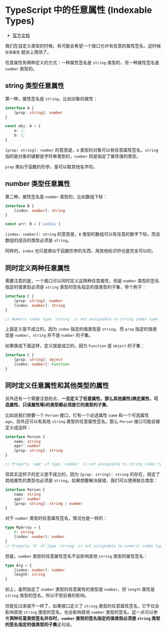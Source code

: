# TypeScript 中的任意属性 (Indexable Types)

-   [官方文档](https://www.typescriptlang.org/docs/handbook/interfaces.html#indexable-types)

我们在自定义类型的时候，有可能会希望一个接口允许有任意的属性签名，这时候 `任意属性` 就派上用场了。

任意属性有两种定义的方式：一种属性签名是 `string` 类型的，另一种属性签名是 `number` 类型的。

## string 类型任意属性

第一种，属性签名是 `string`，比如对象的属性：

```ts
interface A {
    [prop: string]: number
}

const obj: A = {
    a: 1,
    b: 3,
}
```

`[prop: string]: number` 的意思是，`A` 类型的对象可以有任意属性签名，`string` 指的是对象的键都是字符串类型的，`number` 则是指定了属性值的类型。

`prop` 类似于函数的形参，是可以取其他名字的。

## number 类型任意属性

第二种，属性签名是 `number` 类型的，比如数组下标：

```ts
interface B {
    [index: number]: string
}

const arr: B = ['suukii']
```

`[index: number]: string` 的意思是，`B` 类型的数组可以有任意的数字下标，而且数组的成员的类型必须是 `string`。

同样的，`index` 也只是类似于函数形参的东西，用其他标识符也是完全可以的。

## 同时定义两种任意属性

需要注意的是，一个接口可以同时定义这两种任意属性，但是 `number` 类型的签名指定的值类型必须是 `string` 类型的签名指定的值类型的子集，举个例子：

```ts
interface C {
    [prop: string]: number
    [index: number]: string
}

// Numeric index type 'string' is not assignable to string index type 'number'.
```

上面定义是不成立的，因为 `index` 指定的值类型是 `string`，而 `prop` 指定的值类型是 `number`，`string` 并不是 `number` 的子集。

如果换成下面这样，定义就是成立的，因为 `Function` 是 `object` 的子集：

```ts
interface C {
    [prop: string]: object
    [index: number]: Function
}
```

## 同时定义任意属性和其他类型的属性

另外还有一个需要注意的点，**一旦定义了任意属性，那么其他属性(确定属性、可选属性、只读属性等)的类型都必须是它的类型的子集**。

比如说我们想要一个 `Person` 接口，它有一个必选属性 `name` 和一个可选属性 `age`，另外还可以有其他 `string` 类型的任意属性签名。那么 `Person` 接口可能会被定义成这样：

```ts
interface Person {
    name: string
    age?: number
    [prop: string]: string
}

// Property 'age' of type 'number' is not assignable to string index type 'string'.
```

但其实这样子的定义是不成立的，因为 `[prop: string]: string` 的存在，规定了其他属性的类型也必须是 `string`，如果想要解决报错，我们可以使用联合类型：

```ts
interface Person {
    name: string
    age?: number
    [prop: string]: string | number
}
```

对于 `number` 类型的任意属性签名，情况也是一样的：

```ts
type MyArray = {
    0: string
    [index: number]: number
}
// Property '0' of type 'string' is not assignable to numeric index type 'number'.
```

但是，`number` 类型的任意属性签名不会影响其他 `string` 类型的属性签名：

```ts
type Arg = {
    [index: number]: number
    length: string
}
```

如上，虽然指定了 `number` 类型的任意属性的类型是 `number`，但 `length` 属性是 `string` 类型的签名，所以不受前者的影响。

但是反过来就不一样了，如果接口定义了 `string` 类型的任意属性签名，它不仅会影响其他 `string` 类型的签名，也会影响其他 `number` 类型的签名。这一点可以参考**两种任意类型签名并存时，`number` 类型的签名指定的值类型必须是 `string` 类型的签名指定的值类型的子集**这句话。
